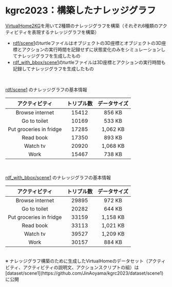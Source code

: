 # kgrc2023：構築したナレッジグラフ
[VirtualHome2KG](https://github.com/aistairc/VirtualHome2KG)を用いて2種類のナレッジグラフを構築（それぞれ6種類のアクティビティを表現するナレッジグラフを構築）
- [rdf/scene1](https://github.com/JinAoyama/kgrc2023/rdf/scene1)のturtleファイルはオブジェクトの3D座標とオブジェクトの3D座標とアクションの実行時間を記録せずに状態変化のみをシミュレーションしてナレッジグラフを生成したもの
- [rdf_with_bbox/scene1](https://github.com/JinAoyama/kgrc2023/rdf_with_bbox/scene1)のturtleファイルは3D座標とアクションの実行時間も記録してナレッジグラフを生成したもの

<br>

[rdf/scene1](https://github.com/JinAoyama/kgrc2023/rdf/scene1) のナレッジグラフの基本情報

| アクティビティ | トリプル数 | データサイズ |
| :---: | :---: | :---: |
| Browse internet | 15412 | 856 KB |
| Go to toilet | 10169 | 533 KB |
| Put groceries in fridge | 17285 | 1,062 KB |
| Read book | 17350 | 893 KB |
| Watch tv | 20920 | 1,068 KB |
| Work | 15467 | 738 KB |

<br>

[rdf_with_bbox/scene1](https://github.com/JinAoyama/kgrc2023/rdf_with_bbox/scene1) のナレッジグラフの基本情報

| アクティビティ | トリプル数 | データサイズ |
| :---: | :---: | :---: |
| Browse internet | 29895 | 972 KB |
| Go to toilet | 20282 | 644 KB |
| Put groceries in fridge | 33159 | 1,158 KB |
| Read book | 33113 | 1,021 KB |
| Watch tv | 39527 | 1,209 KB |
| Work | 30157 | 884 KB |

<br>
※ ナレッジグラフ構築のために生成したVirtualHomeのデータセット（アクティビティ、アクティビティの説明文、アクションスクリプトの組）は[dataset/scene1](https://github.com/JinAoyama/kgrc2023/dataset/scene1)に公開
